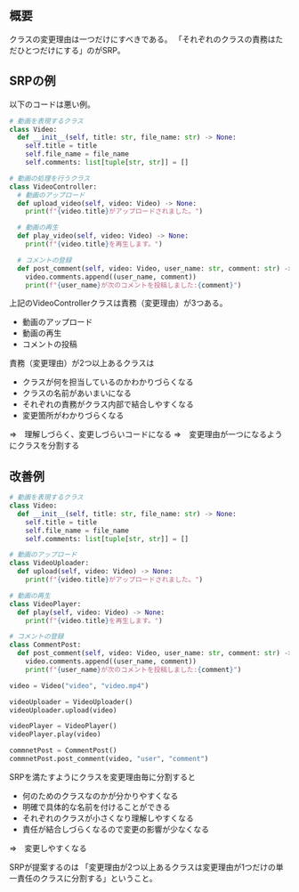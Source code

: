 ## 概要

クラスの変更理由は一つだけにすべきである。
「それぞれのクラスの責務はただひとつだけにする」のがSRP。

## SRPの例

以下のコードは悪い例。

```python
# 動画を表現するクラス
class Video:
  def __init__(self, title: str, file_name: str) -> None:
    self.title = title
    self.file_name = file_name
    self.comments: list[tuple[str, str]] = []

# 動画の処理を行うクラス
class VideoController:
  # 動画のアップロード
  def upload_video(self, video: Video) -> None:
    print(f"{video.title}がアップロードされました。")

  # 動画の再生
  def play_video(self, video: Video) -> None:
    print(f"{video.title}を再生します。")

  # コメントの登録
  def post_comment(self, video: Video, user_name: str, comment: str) -> None:
    video.comments.append((user_name, comment))
    print(f"{user_name}が次のコメントを投稿しました:{comment}")
```

上記のVideoControllerクラスは責務（変更理由）が3つある。
- 動画のアップロード 
- 動画の再生 
- コメントの投稿 

責務（変更理由）が2つ以上あるクラスは
- クラスが何を担当しているのかわかりづらくなる
- クラスの名前があいまいになる
- それぞれの責務がクラス内部で結合しやすくなる
- 変更箇所がわかりづらくなる

⇒　理解しづらく、変更しづらいコードになる
⇒　変更理由が一つになるようにクラスを分割する

## 改善例

```python
# 動画を表現するクラス
class Video:
  def __init__(self, title: str, file_name: str) -> None:
    self.title = title
    self.file_name = file_name
    self.comments: list[tuple[str, str]] = []

# 動画のアップロード
class VideoUploader:
  def upload(self, video: Video) -> None:
    print(f"{video.title}がアップロードされました。")

# 動画の再生
class VideoPlayer:
  def play(self, video: Video) -> None:
    print(f"{video.title}を再生します。")

# コメントの登録
class CommentPost:
  def post_comment(self, video: Video, user_name: str, comment: str) -> None:
    video.comments.append((user_name, comment))
    print(f"{user_name}が次のコメントを投稿しました:{comment}")

video = Video("video", "video.mp4")

videoUploader = VideoUploader()
videoUploader.upload(video)

videoPlayer = VideoPlayer()
videoPlayer.play(video)

commnetPost = CommentPost()
commnetPost.post_comment(video, "user", "comment")
```

SRPを満たすようにクラスを変更理由毎に分割すると
- 何のためのクラスなのかが分かりやすくなる
- 明確で具体的な名前を付けることができる
- それぞれのクラスが小さくなり理解しやすくなる
- 責任が結合しづらくなるので変更の影響が少なくなる

⇒　変更しやすくなる

SRPが提案するのは
「変更理由が2つ以上あるクラスは変更理由が1つだけの単一責任のクラスに分割する」ということ。
